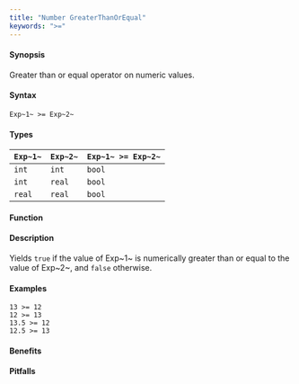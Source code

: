 ```yaml
---
title: "Number GreaterThanOrEqual"
keywords: ">="
---
```


#### Synopsis

Greater than or equal operator on numeric values.

#### Syntax

`Exp~1~ >= Exp~2~`

#### Types


| `Exp~1~`  |  `Exp~2~` | `Exp~1~ >= Exp~2~`   |
| --- | --- | --- |
| `int`      |  `int`     | `bool`                 |
| `int`      |  `real`    | `bool`                 |
| `real`     |  `real`    | `bool`                 |


#### Function

#### Description

Yields `true` if the value of Exp~1~ is numerically greater than or equal to the value of Exp~2~, and `false` otherwise.

#### Examples

```rascal-shell
13 >= 12
12 >= 13
13.5 >= 12
12.5 >= 13
```

#### Benefits

#### Pitfalls

